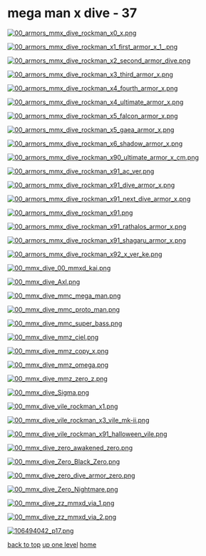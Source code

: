 # mega man x dive - 37
[![00_armors_mmx_dive_rockman_x0_x.png](/mobile/mega%20man/mega%20man%20x%20dive/00_armors_mmx_dive_rockman_x0_x.png "00_armors_mmx_dive_rockman_x0_x.png")](https://raw.githubusercontent.com/buckmanc/wallpapers/main/mobile/mega%20man/mega%20man%20x%20dive/00_armors_mmx_dive_rockman_x0_x.png)

[![00_armors_mmx_dive_rockman_x1_first_armor_x_1_.png](/mobile/mega%20man/mega%20man%20x%20dive/00_armors_mmx_dive_rockman_x1_first_armor_x_1_.png "00_armors_mmx_dive_rockman_x1_first_armor_x_1_.png")](https://raw.githubusercontent.com/buckmanc/wallpapers/main/mobile/mega%20man/mega%20man%20x%20dive/00_armors_mmx_dive_rockman_x1_first_armor_x_1_.png)

[![00_armors_mmx_dive_rockman_x2_second_armor_dive.png](/mobile/mega%20man/mega%20man%20x%20dive/00_armors_mmx_dive_rockman_x2_second_armor_dive.png "00_armors_mmx_dive_rockman_x2_second_armor_dive.png")](https://raw.githubusercontent.com/buckmanc/wallpapers/main/mobile/mega%20man/mega%20man%20x%20dive/00_armors_mmx_dive_rockman_x2_second_armor_dive.png)

[![00_armors_mmx_dive_rockman_x3_third_armor_x.png](/mobile/mega%20man/mega%20man%20x%20dive/00_armors_mmx_dive_rockman_x3_third_armor_x.png "00_armors_mmx_dive_rockman_x3_third_armor_x.png")](https://raw.githubusercontent.com/buckmanc/wallpapers/main/mobile/mega%20man/mega%20man%20x%20dive/00_armors_mmx_dive_rockman_x3_third_armor_x.png)

[![00_armors_mmx_dive_rockman_x4_fourth_armor_x.png](/mobile/mega%20man/mega%20man%20x%20dive/00_armors_mmx_dive_rockman_x4_fourth_armor_x.png "00_armors_mmx_dive_rockman_x4_fourth_armor_x.png")](https://raw.githubusercontent.com/buckmanc/wallpapers/main/mobile/mega%20man/mega%20man%20x%20dive/00_armors_mmx_dive_rockman_x4_fourth_armor_x.png)

[![00_armors_mmx_dive_rockman_x4_ultimate_armor_x.png](/mobile/mega%20man/mega%20man%20x%20dive/00_armors_mmx_dive_rockman_x4_ultimate_armor_x.png "00_armors_mmx_dive_rockman_x4_ultimate_armor_x.png")](https://raw.githubusercontent.com/buckmanc/wallpapers/main/mobile/mega%20man/mega%20man%20x%20dive/00_armors_mmx_dive_rockman_x4_ultimate_armor_x.png)

[![00_armors_mmx_dive_rockman_x5_falcon_armor_x.png](/mobile/mega%20man/mega%20man%20x%20dive/00_armors_mmx_dive_rockman_x5_falcon_armor_x.png "00_armors_mmx_dive_rockman_x5_falcon_armor_x.png")](https://raw.githubusercontent.com/buckmanc/wallpapers/main/mobile/mega%20man/mega%20man%20x%20dive/00_armors_mmx_dive_rockman_x5_falcon_armor_x.png)

[![00_armors_mmx_dive_rockman_x5_gaea_armor_x.png](/mobile/mega%20man/mega%20man%20x%20dive/00_armors_mmx_dive_rockman_x5_gaea_armor_x.png "00_armors_mmx_dive_rockman_x5_gaea_armor_x.png")](https://raw.githubusercontent.com/buckmanc/wallpapers/main/mobile/mega%20man/mega%20man%20x%20dive/00_armors_mmx_dive_rockman_x5_gaea_armor_x.png)

[![00_armors_mmx_dive_rockman_x6_shadow_armor_x.png](/mobile/mega%20man/mega%20man%20x%20dive/00_armors_mmx_dive_rockman_x6_shadow_armor_x.png "00_armors_mmx_dive_rockman_x6_shadow_armor_x.png")](https://raw.githubusercontent.com/buckmanc/wallpapers/main/mobile/mega%20man/mega%20man%20x%20dive/00_armors_mmx_dive_rockman_x6_shadow_armor_x.png)

[![00_armors_mmx_dive_rockman_x90_ultimate_armor_x_cm.png](/mobile/mega%20man/mega%20man%20x%20dive/00_armors_mmx_dive_rockman_x90_ultimate_armor_x_cm.png "00_armors_mmx_dive_rockman_x90_ultimate_armor_x_cm.png")](https://raw.githubusercontent.com/buckmanc/wallpapers/main/mobile/mega%20man/mega%20man%20x%20dive/00_armors_mmx_dive_rockman_x90_ultimate_armor_x_cm.png)

[![00_armors_mmx_dive_rockman_x91_ac_ver.png](/mobile/mega%20man/mega%20man%20x%20dive/00_armors_mmx_dive_rockman_x91_ac_ver.png "00_armors_mmx_dive_rockman_x91_ac_ver.png")](https://raw.githubusercontent.com/buckmanc/wallpapers/main/mobile/mega%20man/mega%20man%20x%20dive/00_armors_mmx_dive_rockman_x91_ac_ver.png)

[![00_armors_mmx_dive_rockman_x91_dive_armor_x.png](/mobile/mega%20man/mega%20man%20x%20dive/00_armors_mmx_dive_rockman_x91_dive_armor_x.png "00_armors_mmx_dive_rockman_x91_dive_armor_x.png")](https://raw.githubusercontent.com/buckmanc/wallpapers/main/mobile/mega%20man/mega%20man%20x%20dive/00_armors_mmx_dive_rockman_x91_dive_armor_x.png)

[![00_armors_mmx_dive_rockman_x91_next_dive_armor_x.png](/mobile/mega%20man/mega%20man%20x%20dive/00_armors_mmx_dive_rockman_x91_next_dive_armor_x.png "00_armors_mmx_dive_rockman_x91_next_dive_armor_x.png")](https://raw.githubusercontent.com/buckmanc/wallpapers/main/mobile/mega%20man/mega%20man%20x%20dive/00_armors_mmx_dive_rockman_x91_next_dive_armor_x.png)

[![00_armors_mmx_dive_rockman_x91.png](/mobile/mega%20man/mega%20man%20x%20dive/00_armors_mmx_dive_rockman_x91.png "00_armors_mmx_dive_rockman_x91.png")](https://raw.githubusercontent.com/buckmanc/wallpapers/main/mobile/mega%20man/mega%20man%20x%20dive/00_armors_mmx_dive_rockman_x91.png)

[![00_armors_mmx_dive_rockman_x91_rathalos_armor_x.png](/mobile/mega%20man/mega%20man%20x%20dive/00_armors_mmx_dive_rockman_x91_rathalos_armor_x.png "00_armors_mmx_dive_rockman_x91_rathalos_armor_x.png")](https://raw.githubusercontent.com/buckmanc/wallpapers/main/mobile/mega%20man/mega%20man%20x%20dive/00_armors_mmx_dive_rockman_x91_rathalos_armor_x.png)

[![00_armors_mmx_dive_rockman_x91_shagaru_armor_x.png](/mobile/mega%20man/mega%20man%20x%20dive/00_armors_mmx_dive_rockman_x91_shagaru_armor_x.png "00_armors_mmx_dive_rockman_x91_shagaru_armor_x.png")](https://raw.githubusercontent.com/buckmanc/wallpapers/main/mobile/mega%20man/mega%20man%20x%20dive/00_armors_mmx_dive_rockman_x91_shagaru_armor_x.png)

[![00_armors_mmx_dive_rockman_x92_x_ver_ke.png](/mobile/mega%20man/mega%20man%20x%20dive/00_armors_mmx_dive_rockman_x92_x_ver_ke.png "00_armors_mmx_dive_rockman_x92_x_ver_ke.png")](https://raw.githubusercontent.com/buckmanc/wallpapers/main/mobile/mega%20man/mega%20man%20x%20dive/00_armors_mmx_dive_rockman_x92_x_ver_ke.png)

[![00_mmx_dive_00_mmxd_kai.png](/mobile/mega%20man/mega%20man%20x%20dive/00_mmx_dive_00_mmxd_kai.png "00_mmx_dive_00_mmxd_kai.png")](https://raw.githubusercontent.com/buckmanc/wallpapers/main/mobile/mega%20man/mega%20man%20x%20dive/00_mmx_dive_00_mmxd_kai.png)

[![00_mmx_dive_Axl.png](/mobile/mega%20man/mega%20man%20x%20dive/00_mmx_dive_Axl.png "00_mmx_dive_Axl.png")](https://raw.githubusercontent.com/buckmanc/wallpapers/main/mobile/mega%20man/mega%20man%20x%20dive/00_mmx_dive_Axl.png)

[![00_mmx_dive_mmc_mega_man.png](/mobile/mega%20man/mega%20man%20x%20dive/00_mmx_dive_mmc_mega_man.png "00_mmx_dive_mmc_mega_man.png")](https://raw.githubusercontent.com/buckmanc/wallpapers/main/mobile/mega%20man/mega%20man%20x%20dive/00_mmx_dive_mmc_mega_man.png)

[![00_mmx_dive_mmc_proto_man.png](/mobile/mega%20man/mega%20man%20x%20dive/00_mmx_dive_mmc_proto_man.png "00_mmx_dive_mmc_proto_man.png")](https://raw.githubusercontent.com/buckmanc/wallpapers/main/mobile/mega%20man/mega%20man%20x%20dive/00_mmx_dive_mmc_proto_man.png)

[![00_mmx_dive_mmc_super_bass.png](/mobile/mega%20man/mega%20man%20x%20dive/00_mmx_dive_mmc_super_bass.png "00_mmx_dive_mmc_super_bass.png")](https://raw.githubusercontent.com/buckmanc/wallpapers/main/mobile/mega%20man/mega%20man%20x%20dive/00_mmx_dive_mmc_super_bass.png)

[![00_mmx_dive_mmz_ciel.png](/mobile/mega%20man/mega%20man%20x%20dive/00_mmx_dive_mmz_ciel.png "00_mmx_dive_mmz_ciel.png")](https://raw.githubusercontent.com/buckmanc/wallpapers/main/mobile/mega%20man/mega%20man%20x%20dive/00_mmx_dive_mmz_ciel.png)

[![00_mmx_dive_mmz_copy_x.png](/mobile/mega%20man/mega%20man%20x%20dive/00_mmx_dive_mmz_copy_x.png "00_mmx_dive_mmz_copy_x.png")](https://raw.githubusercontent.com/buckmanc/wallpapers/main/mobile/mega%20man/mega%20man%20x%20dive/00_mmx_dive_mmz_copy_x.png)

[![00_mmx_dive_mmz_omega.png](/mobile/mega%20man/mega%20man%20x%20dive/00_mmx_dive_mmz_omega.png "00_mmx_dive_mmz_omega.png")](https://raw.githubusercontent.com/buckmanc/wallpapers/main/mobile/mega%20man/mega%20man%20x%20dive/00_mmx_dive_mmz_omega.png)

[![00_mmx_dive_mmz_zero_z.png](/mobile/mega%20man/mega%20man%20x%20dive/00_mmx_dive_mmz_zero_z.png "00_mmx_dive_mmz_zero_z.png")](https://raw.githubusercontent.com/buckmanc/wallpapers/main/mobile/mega%20man/mega%20man%20x%20dive/00_mmx_dive_mmz_zero_z.png)

[![00_mmx_dive_Sigma.png](/mobile/mega%20man/mega%20man%20x%20dive/00_mmx_dive_Sigma.png "00_mmx_dive_Sigma.png")](https://raw.githubusercontent.com/buckmanc/wallpapers/main/mobile/mega%20man/mega%20man%20x%20dive/00_mmx_dive_Sigma.png)

[![00_mmx_dive_vile_rockman_x1.png](/mobile/mega%20man/mega%20man%20x%20dive/00_mmx_dive_vile_rockman_x1.png "00_mmx_dive_vile_rockman_x1.png")](https://raw.githubusercontent.com/buckmanc/wallpapers/main/mobile/mega%20man/mega%20man%20x%20dive/00_mmx_dive_vile_rockman_x1.png)

[![00_mmx_dive_vile_rockman_x3_vile_mk-ii.png](/mobile/mega%20man/mega%20man%20x%20dive/00_mmx_dive_vile_rockman_x3_vile_mk-ii.png "00_mmx_dive_vile_rockman_x3_vile_mk-ii.png")](https://raw.githubusercontent.com/buckmanc/wallpapers/main/mobile/mega%20man/mega%20man%20x%20dive/00_mmx_dive_vile_rockman_x3_vile_mk-ii.png)

[![00_mmx_dive_vile_rockman_x91_halloween_vile.png](/mobile/mega%20man/mega%20man%20x%20dive/00_mmx_dive_vile_rockman_x91_halloween_vile.png "00_mmx_dive_vile_rockman_x91_halloween_vile.png")](https://raw.githubusercontent.com/buckmanc/wallpapers/main/mobile/mega%20man/mega%20man%20x%20dive/00_mmx_dive_vile_rockman_x91_halloween_vile.png)

[![00_mmx_dive_zero_awakened_zero.png](/mobile/mega%20man/mega%20man%20x%20dive/00_mmx_dive_zero_awakened_zero.png "00_mmx_dive_zero_awakened_zero.png")](https://raw.githubusercontent.com/buckmanc/wallpapers/main/mobile/mega%20man/mega%20man%20x%20dive/00_mmx_dive_zero_awakened_zero.png)

[![00_mmx_dive_Zero_Black_Zero.png](/mobile/mega%20man/mega%20man%20x%20dive/00_mmx_dive_Zero_Black_Zero.png "00_mmx_dive_Zero_Black_Zero.png")](https://raw.githubusercontent.com/buckmanc/wallpapers/main/mobile/mega%20man/mega%20man%20x%20dive/00_mmx_dive_Zero_Black_Zero.png)

[![00_mmx_dive_zero_dive_armor_zero.png](/mobile/mega%20man/mega%20man%20x%20dive/00_mmx_dive_zero_dive_armor_zero.png "00_mmx_dive_zero_dive_armor_zero.png")](https://raw.githubusercontent.com/buckmanc/wallpapers/main/mobile/mega%20man/mega%20man%20x%20dive/00_mmx_dive_zero_dive_armor_zero.png)

[![00_mmx_dive_Zero_Nightmare.png](/mobile/mega%20man/mega%20man%20x%20dive/00_mmx_dive_Zero_Nightmare.png "00_mmx_dive_Zero_Nightmare.png")](https://raw.githubusercontent.com/buckmanc/wallpapers/main/mobile/mega%20man/mega%20man%20x%20dive/00_mmx_dive_Zero_Nightmare.png)

[![00_mmx_dive_zz_mmxd_via_1.png](/mobile/mega%20man/mega%20man%20x%20dive/00_mmx_dive_zz_mmxd_via_1.png "00_mmx_dive_zz_mmxd_via_1.png")](https://raw.githubusercontent.com/buckmanc/wallpapers/main/mobile/mega%20man/mega%20man%20x%20dive/00_mmx_dive_zz_mmxd_via_1.png)

[![00_mmx_dive_zz_mmxd_via_2.png](/mobile/mega%20man/mega%20man%20x%20dive/00_mmx_dive_zz_mmxd_via_2.png "00_mmx_dive_zz_mmxd_via_2.png")](https://raw.githubusercontent.com/buckmanc/wallpapers/main/mobile/mega%20man/mega%20man%20x%20dive/00_mmx_dive_zz_mmxd_via_2.png)

[![106494042_p17.png](/mobile/mega%20man/mega%20man%20x%20dive/106494042_p17.png "106494042_p17.png")](https://raw.githubusercontent.com/buckmanc/wallpapers/main/mobile/mega%20man/mega%20man%20x%20dive/106494042_p17.png)



[back to top](#)
[up one level](/mobile/mega%20man/README.MD)
[home](/)
